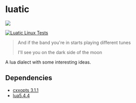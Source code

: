 # luatic

![](luatic.png)

[![Luatic Linux Tests](https://github.com/NeilKleistGao/luatic/actions/workflows/lua-test.yml/badge.svg)](https://github.com/NeilKleistGao/luatic/actions/workflows/linux-test.yml)

> And if the band you're in starts playing different tunes
>
> I'll see you on the dark side of the moon

A lua dialect with some interesting ideas.

## Dependencies
- [cxxopts 3.1.1](https://github.com/jarro2783/cxxopts)
- [lua5.4.4](https://www.lua.org/)
